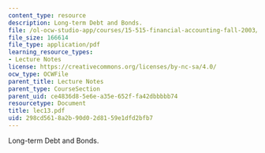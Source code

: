 ```yaml
---
content_type: resource
description: Long-term Debt and Bonds.
file: /ol-ocw-studio-app/courses/15-515-financial-accounting-fall-2003/298cd5618a2b90d02d8159e1dfd2bfb7_lec13.pdf
file_size: 166614
file_type: application/pdf
learning_resource_types:
- Lecture Notes
license: https://creativecommons.org/licenses/by-nc-sa/4.0/
ocw_type: OCWFile
parent_title: Lecture Notes
parent_type: CourseSection
parent_uid: ce4836d8-5e6e-a35e-652f-fa42dbbbbb74
resourcetype: Document
title: lec13.pdf
uid: 298cd561-8a2b-90d0-2d81-59e1dfd2bfb7
---
```

Long-term Debt and Bonds.